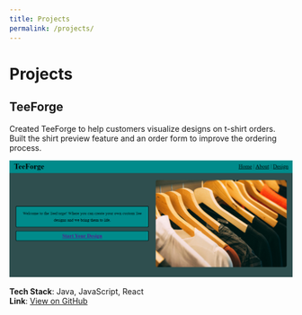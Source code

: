 ```yaml
---
title: Projects
permalink: /projects/
---
```


# Projects

## TeeForge
Created TeeForge to help customers visualize designs on t-shirt orders.  
Built the shirt preview feature and an order form to improve the ordering process.  

![TeeForge Screenshot](teeforge%20sc.png)

**Tech Stack**: Java, JavaScript, React  
**Link**: [View on GitHub](https://github.com/KingJepy/TeeForge)
